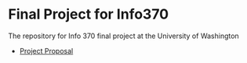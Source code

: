 # Final Project for Info370
The repository for Info 370 final project at the University of Washington

+ [Project Proposal](https://github.com/albertli354/Final-Project-Info370/blob/master/Project%20Proposal.md)

